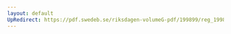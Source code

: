 ```yaml
---
layout: default
UpRedirect: https://pdf.swedeb.se/riksdagen-volumeG-pdf/199899/reg_199899/reg_199899_0373.pdf
---
```

